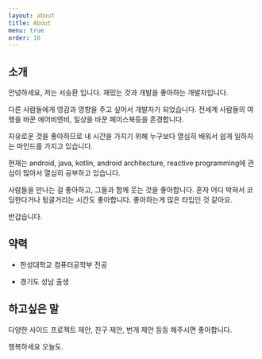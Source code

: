 ```yaml
---
layout: about
title: About
menu: true
order: 10
---
```


## 소개

안녕하세요, 저는 서승환 입니다. 재밌는 것과 개발을 좋아하는 개발자입니다.

다른 사람들에게 영감과 영향을 주고 싶어서 개발자가 되었습니다. 전세계 사람들의 여행을 바꾼 에어비엔비, 일상을 바꾼 페이스북등을 존경합니다.

자유로운 것을 좋아하므로 내 시간을 가지기 위해 누구보다 열심히 배워서 쉽게 일하자는 마인드를 가지고 있습니다.

현재는 android, java, kotlin, android architecture, reactive programming에 관심이 많아서 열심히 공부하고 있습니다.

사람들을 만나는 걸 좋아하고, 그들과 함께 웃는 것을 좋아합니다. 혼자 어디 박혀서 코딩한다거나 뒹굴거리는 시간도 좋아합니다. 좋아하는게 많은 타입인 것 같아요.

반갑습니다.

## 약력

- 한성대학교 컴퓨터공학부 전공

- 경기도 성남 출생


## 하고싶은 말

다양한 사이드 프로젝트 제안, 친구 제안, 번개 제안 등등 해주시면 좋아합니다.

행복하세요 오늘도.
